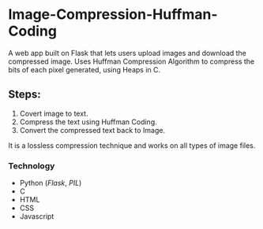 # Image-Compression-Huffman-Coding
A web app built on Flask that lets users upload images and download the compressed image.
Uses Huffman Compression Algorithm to compress the bits of each pixel generated, using Heaps in C.

## Steps:
1. Covert image to text.
2. Compress the text using Huffman Coding.
3. Convert the compressed text back to Image.

It is a lossless compression technique and works on all types of image files.

### Technology 
* Python (*Flask*, *PIL*)
* C
* HTML
* CSS
* Javascript
